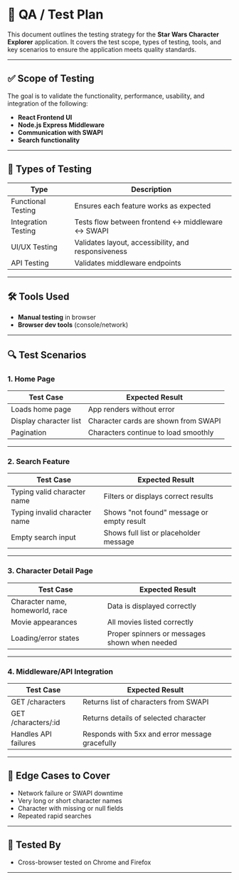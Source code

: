 # 🧪 QA / Test Plan

This document outlines the testing strategy for the **Star Wars Character Explorer** application. It covers the test scope, types of testing, tools, and key scenarios to ensure the application meets quality standards.

---

## ✅ Scope of Testing

The goal is to validate the functionality, performance, usability, and integration of the following:

- **React Frontend UI**
- **Node.js Express Middleware**
- **Communication with SWAPI**
- **Search functionality**

---

## 🧪 Types of Testing

| Type                | Description                                         |
| ------------------- | --------------------------------------------------- |
| Functional Testing  | Ensures each feature works as expected              |
| Integration Testing | Tests flow between frontend ↔ middleware ↔ SWAPI    |
| UI/UX Testing       | Validates layout, accessibility, and responsiveness |
| API Testing         | Validates middleware endpoints                      |

---

## 🛠 Tools Used

- **Manual testing** in browser
- **Browser dev tools** (console/network)

---

## 🔍 Test Scenarios

### 1. Home Page

| Test Case              | Expected Result                      |
| ---------------------- | ------------------------------------ |
| Loads home page        | App renders without error            |
| Display character list | Character cards are shown from SWAPI |
| Pagination             | Characters continue to load smoothly |

---

### 2. Search Feature

| Test Case                     | Expected Result                           |
| ----------------------------- | ----------------------------------------- |
| Typing valid character name   | Filters or displays correct results       |
| Typing invalid character name | Shows "not found" message or empty result |
| Empty search input            | Shows full list or placeholder message    |

---

### 3. Character Detail Page

| Test Case                       | Expected Result                               |
| ------------------------------- | --------------------------------------------- |
| Character name, homeworld, race | Data is displayed correctly                   |
| Movie appearances               | All movies listed correctly                   |
| Loading/error states            | Proper spinners or messages shown when needed |

---

### 4. Middleware/API Integration

| Test Case            | Expected Result                                |
| -------------------- | ---------------------------------------------- |
| GET /characters      | Returns list of characters from SWAPI          |
| GET /characters/:id  | Returns details of selected character          |
| Handles API failures | Responds with 5xx and error message gracefully |

---

## 🧯 Edge Cases to Cover

- Network failure or SWAPI downtime
- Very long or short character names
- Character with missing or null fields
- Repeated rapid searches

---

## 👤 Tested By

- Cross-browser tested on Chrome and Firefox

---
